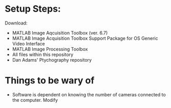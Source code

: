 # Setup Steps:
Download: 
* MATLAB Image Aqcuisition Toolbox (ver. 6.7)
* MATLAB Image Acquisition Toolbox Support Package for OS Generic Video Interface
* MATLAB Image Processing Toolbox
* All files within this repository
* Dan Adams' Ptychography repository

# Things to be wary of 
* Software is dependent on knowing the number of cameras connected to the computer. Modify 
